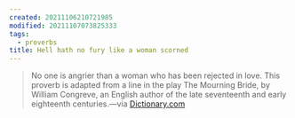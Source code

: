 ```yaml
---
created: 20211106210721985
modified: 20211107073825333
tags:
  - proverbs
title: Hell hath no fury like a woman scorned
---
```


> No one is angrier than a woman who has been rejected in love. This proverb is adapted from a line in the play The Mourning Bride, by William Congreve, an English author of the late seventeenth and early eighteenth centuries.—via [Dictionary.com](https://www.dictionary.com/browse/hell-hath-no-fury-like-a-woman-scorned)
